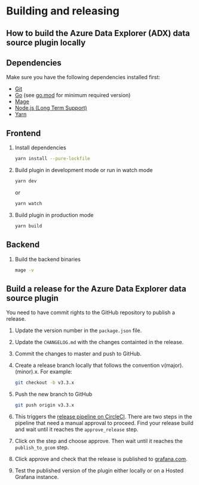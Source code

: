 # Building and releasing

## How to build the Azure Data Explorer (ADX) data source plugin locally

## Dependencies

Make sure you have the following dependencies installed first:

- [Git](https://git-scm.com/)
- [Go](https://golang.org/dl/) (see [go.mod](../go.mod#L3) for minimum required version)
- [Mage](https://magefile.org/)
- [Node.js (Long Term Support)](https://nodejs.org)
- [Yarn](https://yarnpkg.com)

## Frontend

1. Install dependencies

   ```bash
   yarn install --pure-lockfile
   ```

2. Build plugin in development mode or run in watch mode

   ```bash
   yarn dev
   ```

   or

   ```bash
   yarn watch
   ```

3. Build plugin in production mode

   ```bash
   yarn build
   ```

## Backend

1. Build the backend binaries

   ```bash
   mage -v
   ```

## Build a release for the Azure Data Explorer data source plugin

You need to have commit rights to the GitHub repository to publish a release.

1. Update the version number in the `package.json` file.
2. Update the `CHANGELOG.md` with the changes containted in the release.
3. Commit the changes to master and push to GitHub.
4. Create a release branch locally that follows the convention v(major).(minor).x. For example:

   ```bash
   git checkout -b v3.3.x
   ```

5. Push the new branch to GitHub

   ```bash
   git push origin v3.3.x
   ```

6. This triggers the [release pipeline on CircleCI](https://app.circleci.com/pipelines/github/grafana/azure-data-explorer-datasource). There are two steps in the pipeline that need a manual approval to proceed. Find your release build and wait until it reaches the `approve_release` step.
7. Click on the step and choose approve. Then wait until it reaches the `publish_to_gcom` step.
8. Click approve and check that the release is published to [grafana.com](https://grafana.com/grafana/plugins/grafana-azure-data-explorer-datasource).
9. Test the published version of the plugin either locally or on a Hosted Grafana instance.
